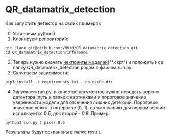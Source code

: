 # QR_datamatrix_detection

Как запустить детектор на своих примерах

0. Установим python3.
1. Клонируем репозиторий:
```
git clone git@github.com:VNVid/QR_datamatrix_detection.git
cd QR_datamatrix_detection/inference
```
2. Теперь нужно скачать [чекпоинты моделей](https://disk.yandex.ru/d/wTyC3Z8EhiIu5g)("*.ckpt") и положить их в папку QR_datamatrix_detection рядом с файлом run.py.
3. Скачиваем зависимости:
```
pip3 install -r requirements.txt --no-cache-dir
```
4. Запускаем run.py, в качестве аргументов нужно передать версию детектора, путь к папке с картинками и пороговое значение уверенности модели для отсечения лишних детекций. Пороговое значение лежит в интервале (0, 1), по умолчанию для первой версии используется 0.6, для второй - 0.8. Пример:
```
python3 run.py 1 pics/ 0.6
```
Результаты будут сохранены в папке result.

